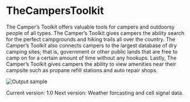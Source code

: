 # TheCampersToolkit

The Camper’s Toolkit offers valuable tools for campers and outdoorsy people of all types. The Camper’s Toolkit gives campers the ability search for the perfect campgrounds and hiking trails all over the country. The Camper’s Toolkit also connects campers to the largest database of dry camping sites; that is, government or other public lands that are free to camp on for a certain amount of time without any hookups. Lastly, The Camper’s Toolkit gives campers the ability to view amenities near their campsite such as propane refill stations and auto repair shops.

![Output sample](https://github.com/JustinTrautman/TheCampersToolkit/blob/master/tct.gif)

Current version: 1.0
Next version: Weather forcasting and cell signal data.

